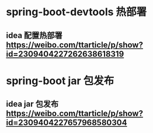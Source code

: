 # spring-boot-devtools 热部署 
## idea 配置热部署 https://weibo.com/ttarticle/p/show?id=2309404227262638618319

# spring-boot jar 包发布 
## idea jar 包发布  https://weibo.com/ttarticle/p/show?id=2309404227657968580304
